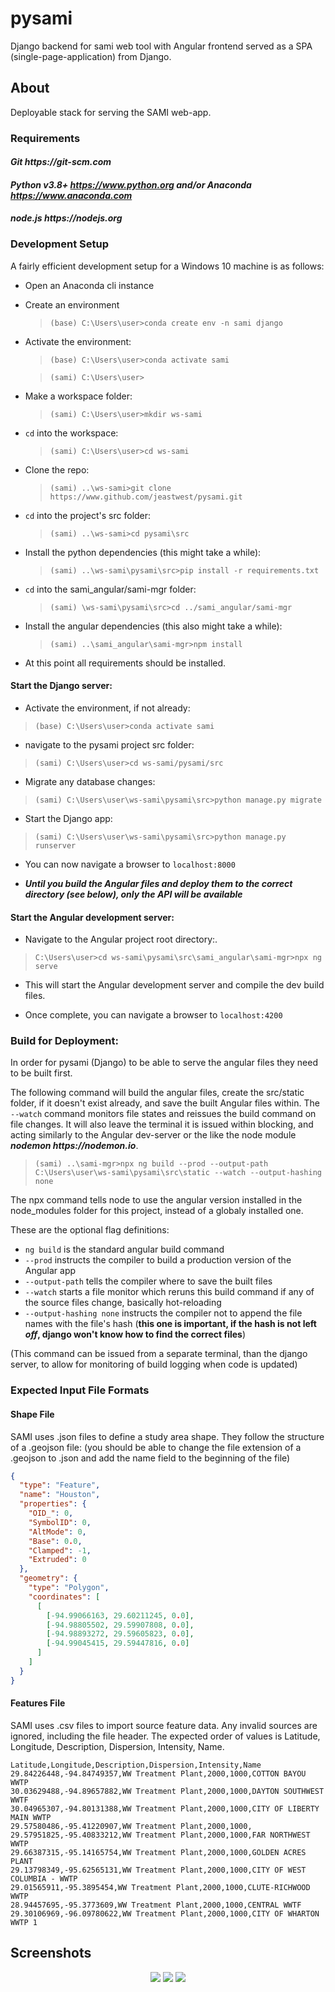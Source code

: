 # **pysami**
Django backend for sami web tool with Angular frontend served as a SPA (single-page-application) from Django.

## About
Deployable stack for serving the SAMI web-app.


### Requirements

#### **_Git https://git-scm.com_**

#### **_Python v3.8+ https://www.python.org and/or Anaconda https://www.anaconda.com_**

#### **_node.js https://nodejs.org_**


### Development Setup

A fairly efficient development setup for a Windows 10 machine is as follows:

- Open an Anaconda cli instance

- Create an environment

  > `(base) C:\Users\user>conda create env -n sami django`

- Activate the environment:

  > `(base) C:\Users\user>conda activate sami`

  > `(sami) C:\Users\user>`

- Make a workspace folder:

  > `(sami) C:\Users\user>mkdir ws-sami`

- `cd` into the workspace:

  > `(sami) C:\Users\user>cd ws-sami`

- Clone the repo:

  > `(sami) ..\ws-sami>git clone https://www.github.com/jeastwest/pysami.git`

- `cd` into the project's src folder:

  > `(sami) ..\ws-sami>cd pysami\src`

- Install the python dependencies (this might take a while):

  > `(sami) ..\ws-sami\pysami\src>pip install -r requirements.txt`

- `cd` into the sami_angular/sami-mgr folder:

  > `(sami) \ws-sami\pysami\src>cd ../sami_angular/sami-mgr`

- Install the angular dependencies (this also might take a while):

  > `(sami) ..\sami_angular\sami-mgr>npm install`

- At this point all requirements should be installed.


#### Start the Django server:

- Activate the environment, if not already:

> `(base) C:\Users\user>conda activate sami`

- navigate to the pysami project src folder:

> `(sami) C:\Users\user>cd ws-sami/pysami/src`

- Migrate any database changes:

> `(sami) C:\Users\user\ws-sami\pysami\src>python manage.py migrate`

- Start the Django app:

> `(sami) C:\Users\user\ws-sami\pysami\src>python manage.py runserver`

- You can now navigate a browser to `localhost:8000`

- **_Until you build the Angular files and deploy them to the correct directory (see below), only the API will be available_**


#### Start the Angular development server:

- Navigate to the Angular project root directory:.

> `C:\Users\user>cd ws-sami\pysami\src\sami_angular\sami-mgr>npx ng serve`

- This will start the Angular development server and compile the dev build files.

- Once complete, you can navigate a browser to `localhost:4200`


### Build for Deployment:

In order for pysami (Django) to be able to serve the angular files they need to be built first.

  The following command will build the angular files, create the src/static folder, if it doesn't exist already, and save the
  built Angular files within. The `--watch` command monitors file states and reissues the build command on file changes. It will also leave the terminal it is issued within blocking, and acting similarly to the Angular dev-server or the like the node module **_nodemon https://nodemon.io_**.

  > `(sami) ..\sami-mgr>npx ng build --prod --output-path C:\Users\user\ws-sami\pysami\src\static --watch --output-hashing none`

The npx command tells node to use the angular version installed in the node_modules folder for this project, instead of a globaly installed one.

These are the optional flag definitions:

- `ng build` is the standard angular build command
- `--prod` instructs the compiler to build a production version of the Angular app
- `--output-path` tells the compiler where to save the built files
- `--watch` starts a file monitor which reruns this build command if any of the source files change, basically hot-reloading
- `--output-hashing none` instructs the compiler not to append the file names with the file's hash (**this one is important, if the hash is not left _off_, django won't know how to find the correct files**)

(This command can be issued from a separate terminal, than the django server, to allow for monitoring of build logging when code is updated)


### Expected Input File Formats
#### Shape File
SAMI uses .json files to define a study area shape. They follow the structure of a .geojson file:
(you should be able to change the file extension of a .geojson to .json and add the name field to the beginning of the file)
```json
{
  "type": "Feature",
  "name": "Houston",
  "properties": {
    "OID_": 0,
    "SymbolID": 0,
    "AltMode": 0,
    "Base": 0.0,
    "Clamped": -1,
    "Extruded": 0
  },
  "geometry": {
    "type": "Polygon",
    "coordinates": [
      [
        [-94.99066163, 29.60211245, 0.0],
        [-94.98805502, 29.59907808, 0.0],
        [-94.98893272, 29.59605823, 0.0],
        [-94.99045415, 29.59447816, 0.0]
      ]
    ]
  }
}
 ```
#### Features File
SAMI uses .csv files to import source feature data. Any invalid sources are ignored, including the file header.
The expected order of values is Latitude, Longitude, Description, Dispersion, Intensity, Name.
```csv
Latitude,Longitude,Description,Dispersion,Intensity,Name
29.84226448,-94.84749357,WW Treatment Plant,2000,1000,COTTON BAYOU WWTP
30.03629488,-94.89657882,WW Treatment Plant,2000,1000,DAYTON SOUTHWEST WWTF
30.04965307,-94.80131388,WW Treatment Plant,2000,1000,CITY OF LIBERTY MAIN WWTP
29.57580486,-95.41220907,WW Treatment Plant,2000,1000,
29.57951825,-95.40833212,WW Treatment Plant,2000,1000,FAR NORTHWEST WWTP
29.66387315,-95.14165754,WW Treatment Plant,2000,1000,GOLDEN ACRES PLANT
29.13798349,-95.62565131,WW Treatment Plant,2000,1000,CITY OF WEST COLUMBIA - WWTP
29.01565911,-95.3895454,WW Treatment Plant,2000,1000,CLUTE-RICHWOOD WWTP
28.94457695,-95.3773609,WW Treatment Plant,2000,1000,CENTRAL WWTF
29.30106969,-96.09780622,WW Treatment Plant,2000,1000,CITY OF WHARTON WWTP 1
```

## Screenshots
<p align="center">
  <img src="https://user-images.githubusercontent.com/54405058/87201237-cbb0e300-c2c3-11ea-8db1-bcc8d153f47e.png"/>
  <img src="https://user-images.githubusercontent.com/54405058/87191564-4d037800-c2ba-11ea-97f5-98473c3c552b.png"/>
  <img src="https://user-images.githubusercontent.com/54405058/87201537-66112680-c2c4-11ea-9e77-6f39a7d54659.png"/>
</p>
